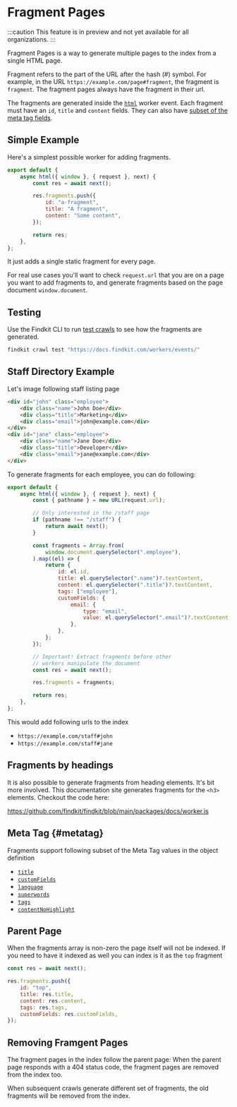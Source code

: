 # Fragment Pages

:::caution
This feature is in preview and not yet available for all organizations.
:::

Fragment Pages is a way to generate multiple pages to the index from a single HTML page.

Fragment refers to the part of the URL after the hash (#) symbol. For example, in the URL `https://example.com/page#fragment`, the fragment is `fragment`.
The fragment pages always have the fragment in their url.

The fragments are generated inside the [`html`](/workers/events/#html) worker event. Each fragment must have an `id`, `title` and `content` fields.
They can also have [subset of the meta tag fields](#metatag).

## Simple Example

Here's a simplest possible worker for adding fragments.

```js
export default {
	async html({ window }, { request }, next) {
		const res = await next();

		res.fragments.push({
			id: "a-fragment",
			title: "A fragment",
			content: "Some content",
		});

		return res;
	},
};
```

It just adds a single static fragment for every page.

For real use cases you'll want to check `request.url` that you are on a page you want to add fragments to, and generate fragments based on the page document `window.document`.

## Testing

Use the Findkit CLI to run [test crawls](/crawler/testing-crawls) to see how the fragments are generated.

```sh
findkit crawl test "https://docs.findkit.com/workers/events/"
```

## Staff Directory Example

Let's image following staff listing page

```html
<div id="john" class="employee">
	<div class="name">John Doe</div>
	<div class="title">Marketing</div>
	<div class="email">john@example.com</div>
</div>
<div id="jane" class="employee">
	<div class="name">Jane Doe</div>
	<div class="title">Developer</div>
	<div class="email">jane@example.com</div>
</div>
```

To generate fragments for each employee, you can do following:

```js
export default {
	async html({ window }, { request }, next) {
		const { pathname } = new URL(request.url);

		// Only interested in the /staff page
		if (pathname !== "/staff") {
			return await next();
		}

		const fragments = Array.from(
			window.document.querySelector(".employee"),
		).map((el) => {
			return {
				id: el.id,
				title: el.querySelector(".name")?.textContent,
				content: el.querySelector(".title")?.textContent,
				tags: ["employee"],
				customFields: {
					email: {
						type: "email",
						value: el.querySelector(".email")?.textContent,
					},
				},
			};
		});

		// Important! Extract fragments before other
		// workers manipulate the document
		const res = await next();

		res.fragments = fragments;

		return res;
	},
};
```

This would add following urls to the index

- `https://example.com/staff#john`
- `https://example.com/staff#jane`

## Fragments by headings

It is also possible to generate fragments from heading elements. It's bit more involved. This documentation site generates
fragments for the `<h3>` elements. Checkout the code here:

https://github.com/findkit/findkit/blob/main/packages/docs/worker.js

## Meta Tag {#metatag}

Fragments support following subset of the Meta Tag values in the object definition

- [`title`](/crawler/meta-tag#title)
- [`customFields`](/crawler/meta-tag#customFields)
- [`language`](/crawler/meta-tag#tags)
- [`superwords`](/crawler/meta-tag#superwords)
- [`tags`](/crawler/meta-tag#tags)
- [`contentNoHighlight`](/crawler/meta-tag#contentNoHighlight)

## Parent Page

When the fragments array is non-zero the page itself will not be indexed. If you need to have it indexed as well
you can index is it as the `top` fragment

```js
const res = await next();

res.fragments.push({
	id: "top",
	title: res.title,
	content: res.content,
	tags: res.tags,
	customFields: res.customFields,
});
```

## Removing Framgent Pages

The fragment pages in the index follow the parent page: When the parent page responds with a 404 status code, the fragment pages are removed from the index too.

When subsequent crawls generate different set of fragments, the old fragments will be removed from the index.
